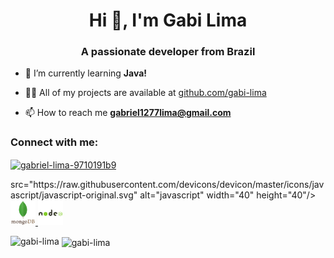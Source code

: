 <h1 align="center">Hi 👋, I'm Gabi Lima</h1>
<h3 align="center">A passionate developer from Brazil</h3>


- 🌱 I’m currently learning **Java!**

- 👨‍💻 All of my projects are available at [github.com/gabi-lima](github.com/gabi-lima)

- 📫 How to reach me **gabriel1277lima@gmail.com**

<h3 align="left">Connect with me:</h3>
<p align="left">
<a href="https://linkedin.com/in/gabriel-lima-9710191b9" target="blank"><img align="center" src="https://raw.githubusercontent.com/rahuldkjain/github-profile-readme-generator/master/src/images/icons/Social/linked-in-alt.svg" alt="gabriel-lima-9710191b9" height="30" width="40" /></a>
</p>
src="https://raw.githubusercontent.com/devicons/devicon/master/icons/javascript/javascript-original.svg" alt="javascript" width="40" height="40"/> </a> <a href="https://www.mongodb.com/" target="_blank" rel="noreferrer"> <img src="https://raw.githubusercontent.com/devicons/devicon/master/icons/mongodb/mongodb-original-wordmark.svg" alt="mongodb" width="40" height="40"/> </a> <a href="https://nodejs.org" target="_blank" rel="noreferrer"> <img src="https://raw.githubusercontent.com/devicons/devicon/master/icons/nodejs/nodejs-original-wordmark.svg" alt="nodejs" width="40" height="40"/> </a> </p>

<p><img align="left" src="https://github-readme-stats.vercel.app/api/top-langs?username=gabi-lima&show_icons=true&locale=en&layout=compact&theme=radical" alt="gabi-lima" /></p>

<p>&nbsp;<img align="center" src="https://github-readme-stats.vercel.app/api?username=gabi-lima&show_icons=true&locale=en&theme=radical" alt="gabi-lima" /></p>

